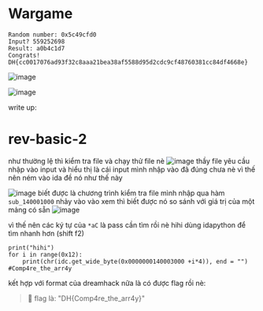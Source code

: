 # Wargame


```
Random number: 0x5c49cfd0
Input? 559252698
Result: a0b4c1d7
Congrats!
DH{cc0017076ad93f32c8aaa21bea38af5588d95d2cdc9cf48760381cc84df4668e}
```
![image](https://github.com/1Nhihi/Wargame/assets/127366803/49ea7f3a-4bc8-4caf-8486-6471940b8a72)

![image](https://github.com/1Nhihi/Wargame/assets/127366803/1f1de2fb-4a5a-477a-900c-334be3536add)



write up: 
# rev-basic-2

như thường lệ thì kiểm tra file và chạy thử file nè
![image](https://github.com/1Nhihi/Wargame/assets/127366803/8396626a-f60a-47ad-acee-46704ce96ccb)
thầy file yêu cầu nhập vào input và hiểu thị là cái input mình nhập vào đã đúng chưa nè 
vì thế nên ném vào ida 
đề nó như thế này

![image](https://github.com/1Nhihi/Wargame/assets/127366803/b4de6e90-84cb-4ef6-af68-57bf424df214)
biết được là chương trình kiểm tra file mình nhập qua hàm `sub_140001000` 
nhảy vào vào xem thì biết được nó so sánh với giá trị của một mảng có sẵn
![image](https://github.com/1Nhihi/Wargame/assets/127366803/02fd281f-6b1a-49ae-8587-ebd9861d7960)

vì thế nên các ký tự của `*aC` là pass cần tìm rồi nè hihi
dùng idapython để tìm nhanh hơn (shift f2)
```
print("hihi")
for i in range(0x12):
    print(chr(idc.get_wide_byte(0x0000000140003000 +i*4)), end = "")
#Comp4re_the_arr4y
```
kết hợp với format của dreamhack nữa là có được flag rồi nè:
>🚩 flag là: "DH{Comp4re_the_arr4y}" 

